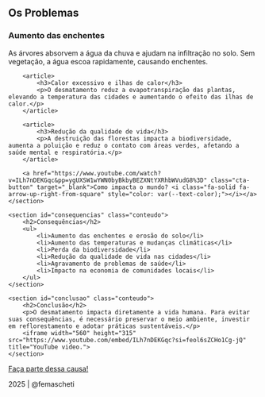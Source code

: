 <main>
    <section id="problemas" class="conteudo">
        <h2>Os Problemas</h2>
        <article>
            <h3>Aumento das enchentes</h3>
            <p>As árvores absorvem a água da chuva e ajudam na infiltração no solo. Sem vegetação, a água escoa rapidamente, causando enchentes.</p>
        </article>

        <article>
            <h3>Calor excessivo e ilhas de calor</h3>
            <p>O desmatamento reduz a evapotranspiração das plantas, elevando a temperatura das cidades e aumentando o efeito das ilhas de calor.</p>
        </article>

        <article>
            <h3>Redução da qualidade de vida</h3>
            <p>A destruição das florestas impacta a biodiversidade, aumenta a poluição e reduz o contato com áreas verdes, afetando a saúde mental e respiratória.</p>
        </article>

        <a href="https://www.youtube.com/watch?v=ILh7nDEKGqc&pp=ygUXSW1wYWN0byBkbyBEZXNtYXRhbWVudG8%3D" class="cta-button" target="_blank">Como impacta o mundo? <i class="fa-solid fa-arrow-up-right-from-square" style="color: var(--text-color);"></i></a>
    </section>

    <section id="consequencias" class="conteudo">
        <h2>Consequências</h2>
        <ul>
            <li>Aumento das enchentes e erosão do solo</li>
            <li>Aumento das temperaturas e mudanças climáticas</li>
            <li>Perda da biodiversidade</li>
            <li>Redução da qualidade de vida nas cidades</li>
            <li>Agravamento de problemas de saúde</li>
            <li>Impacto na economia de comunidades locais</li>
        </ul>
    </section>

    <section id="conclusao" class="conteudo">
        <h2>Conclusão</h2>
        <p>O desmatamento impacta diretamente a vida humana. Para evitar suas consequências, é necessário preservar o meio ambiente, investir em reflorestamento e adotar práticas sustentáveis.</p>
        <iframe width="560" height="315" src="https://www.youtube.com/embed/ILh7nDEKGqc?si=feol6sZCHo1Cg-jQ" title="YouTube video.">
    </section>

</main>

<footer>
    <a href="https://www.linkedin.com/in/femascheti" class="cta-footer">Faça parte dessa causa!</a>
    <p>2025 | @femascheti</p>
</footer>
